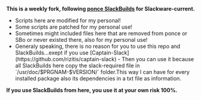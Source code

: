 **This is a weekly fork, following [ponce SlackBuilds](https://github.com/Ponce/slackbuilds) for Slackware-current.**
<ul>
  <li>Scripts here are modified for my personal!
  <li> Some scripts are patched for my personal use!
  <li> Sometimes might included files here that are removed from ponce or SBo or never existed there, also for my personal use!
  <li> Generaly speaking, there is no reason for you to use this repo and SlackBuilds...exept if you use [Captain-Slack](https://github.com/rizitis/captain-slack)
  - Then you can use it because all SlackBuilds here copy the slack-required file in `/usr/doc/$PRGNAM-$VERSION/` folder.This way I can have for every installed package also its dependencies in a txt file as information. 
  </ul>

 **If you use SlackBuilds from here, you use it at your own risk 100%.**<br>
<p>

